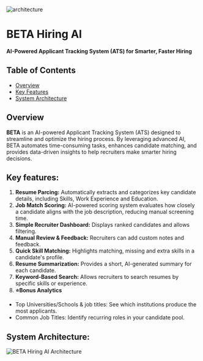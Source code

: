 ![architecture](https://github.com/user-attachments/assets/30e7e111-8f02-46ab-b3c4-0e5b5224686d)
# BETA Hiring AI

**AI-Powered Applicant Tracking System (ATS) for Smarter, Faster Hiring**

## Table of Contents
- [Overview](#overview)
- [Key Features](#key-features)
- [System Architecture](#system-architecture)

## Overview
**BETA** is an AI-powered Applicant Tracking System (ATS) designed to streamline and optimize the hiring process. By leveraging advanced AI, BETA automates time-consuming tasks, enhances candidate matching, and provides data-driven insights to help recruiters make smarter hiring decisions.

## Key features:
1. **Resume Parcing:** Automatically extracts and categorizes key candidate details, including Skills, Work Experience and Education.
2. **Job Match Scoring:** AI-powered scoring system evaluates how closely a candidate aligns with the job description, reducing manual screening time.
3. **Simple Recruiter Dashboard:** Displays ranked candidates and allows filtering.
4. **Manual Review & Feedback:** Recruiters can add custom notes and feedback.
5. **Quick Skill Matching:** Highlights matching, missing and extra skills in a candidate's profile.
6. **Resume Summarization:** Provides a short, AI-generated summary for each candidate.​
7. **Keyword-Based Search:** Allows recruiters to search resumes by specific skills or experience.​
8. **⭐Bonus Analytics**  
- Top Universities/Schools & job titles: See which institutions produce the most applicants.  
- Common Job Titles: Identify recurring roles in your candidate pool.

## System Architecture:
![BETA Hiring AI Architecture](images/architecture.png "System Design")
